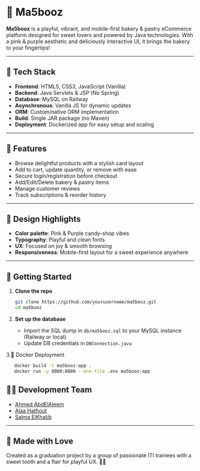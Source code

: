 # 🎂 Ma5booz

**Ma5booz** is a playful, vibrant, and mobile-first bakery & pastry eCommerce platform designed for sweet lovers and powered by Java technologies. With a pink & purple aesthetic and deliciously interactive UI, it brings the bakery to your fingertips!

---

## 🍪 Tech Stack

- **Frontend**: HTML5, CSS3, JavaScript (Vanilla)
- **Backend**: Java Servlets & JSP (No Spring)
- **Database**: MySQL on Railway
- **Asynchronous**: Vanilla JS for dynamic updates
- **ORM**: Custom/native ORM implementation
- **Build**: Single JAR package (no Maven)
- **Deployment**: Dockerized app for easy setup and scaling

---

## 🧁 Features

- Browse delightful products with a stylish card layout
- Add to cart, update quantity, or remove with ease
- Secure login/registration before checkout
- Add/Edit/Delete bakery & pastry items
- Manage customer reviews
- Track subscriptions & reorder history

---

## 🧁 Design Highlights
- **Color palette**: Pink & Purple candy-shop vibes
- **Typography**: Playful and clean fonts
- **UX**: Focused on joy & smooth browsing
- **Responsiveness**: Mobile-first layout for a sweet experience anywhere

---

## 🚀 Getting Started

1. **Clone the repo**
   ```bash
   git clone https://github.com/yourusername/ma5booz.git
   cd ma5booz
   ```

2. **Set up the database**
   - Import the SQL dump in `db/ma5booz.sql` to your MySQL instance (Railway or local)
   - Update DB credentials in `DBConnection.java`

3.🐳 Docker Deployment
```bash
   docker build -t ma5booz-app .
   docker run -p 8080:8080 --env-file .env ma5booz-app
```

## 👨‍🍳 Development Team

- [Ahmed AbdElAleem](https://github.com/AhmedAbdElAleem01)
- [Alaa Hathout](https://github.com/AlaaHathout)
- [Salma ElKhatib](https://github.com/Salmaelkatib)

---

## 🍰 Made with Love

Created as a graduation project by a group of passionate ITI trainees with a sweet tooth and a flair for playful UX. 💜✨
